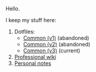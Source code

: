 Hello.

I keep my stuff here:

1. Dotfiles:
   - [Common (v1)](https://github.com/ganiulis/dotfiles-common-v1) (abandoned)
   - [Common (v2)](https://github.com/ganiulis/dotfiles-common-v2) (abandoned)
   - [Common (v3)](https://github.com/ganiulis/dotfiles-common-v3) (current)
3. [Professional wiki](https://github.com/ganiulis/ganiulis/wiki)
4. [Personal notes](https://ganiulis.github.io/notes-personal)
